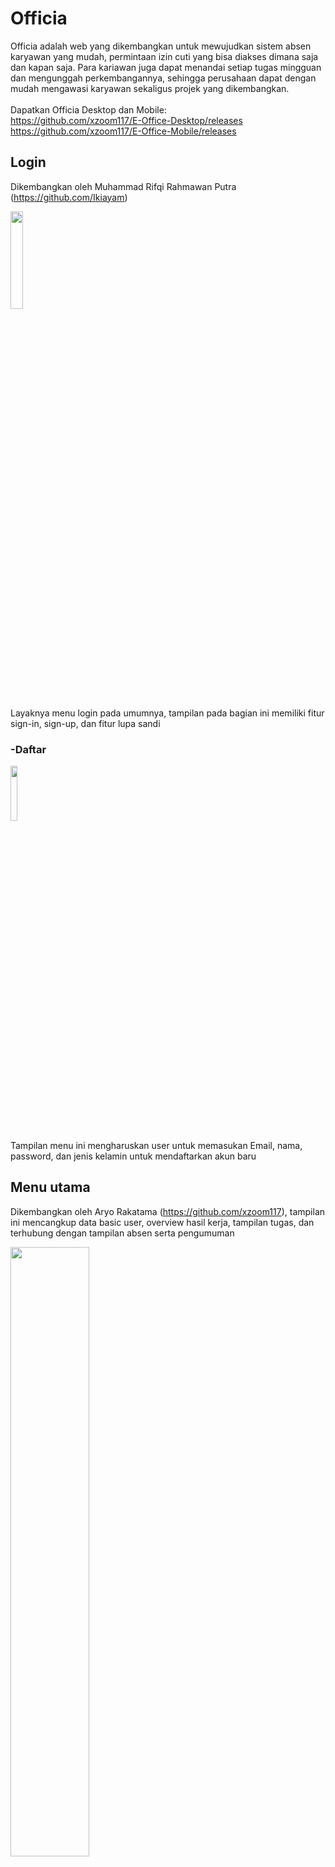 # Officia
Officia adalah web yang dikembangkan untuk mewujudkan sistem absen karyawan yang mudah, permintaan izin cuti yang bisa diakses dimana saja dan kapan saja. Para kariawan juga dapat menandai setiap tugas mingguan dan mengunggah perkembangannya, sehingga perusahaan dapat dengan mudah mengawasi karyawan sekaligus projek yang dikembangkan.
<br><br>Dapatkan Officia Desktop dan Mobile:<br>https://github.com/xzoom117/E-Office-Desktop/releases<br>https://github.com/xzoom117/E-Office-Mobile/releases

## Login
Dikembangkan oleh Muhammad Rifqi Rahmawan Putra (https://github.com/Ikiayam)
<p align="left">
<img src="https://i.ibb.co/51TjW1x/2021-02-03-19-22-25-Window.png" width="20%"/>
</p>
Layaknya menu login pada umumnya, tampilan pada bagian ini memiliki fitur sign-in, sign-up, dan fitur lupa sandi

### -Daftar
<p align="left">
<img src="https://i.ibb.co/4WFdPRJ/2021-02-03-19-26-02-Window.png" width="15%"/>
</p>
Tampilan menu ini mengharuskan user untuk memasukan Email, nama, password, dan jenis kelamin untuk mendaftarkan akun baru

## Menu utama
Dikembangkan oleh Aryo Rakatama (https://github.com/xzoom117), tampilan ini mencangkup data basic user, overview hasil kerja, tampilan tugas, dan terhubung dengan tampilan absen serta pengumuman
<p align="left">
<img src="https://i.ibb.co/gD2nq3n/2021-02-03-19-35-28-Greenshot.png" width="50%"/>
</p>

### -Overview
Fitur ini menunjukan skills dan progres pekerjaan karyawan yang dikalkulasikan berdasarkan absen dan hasil pekerjaan
<p align="left">
<img src="https://i.ibb.co/5KRxHhJ/Record-2021-02-03-19-39-20-34.gif" width="30%"/>
</p>

### -Tugas
Bagian ini menunjukan tugas tugas yang diunggah perusahaan/karyawan itu sendiri sehingga mereka tidak lupa dan perusahaan dapat memantau progressnya dengan mudah
<p align="left">
<img src="https://i.ibb.co/nwY1sSS/Record-2021-02-03-19-48-47-439.gif" width="30%"/>
</p>

### -Dark Mode
Mode gelap ini cocok untuk user yang memiliki mata drakula
<p align="left">
<img src="https://i.ibb.co/4f71FS7/Record-2021-02-03-19-52-14-894.gif" width="30%"/>
</p>

## Absen
Dikembangkan oleh Nurdiana Saputra (https://github.com/uta17), tamplian ini memiliki fitur reminder sehingga para pegawai tidak akan lupa untuk melakukan absen setiap harinya, dilengkapi jam digital dan data absen karyawan agar perusahaan dapat memantau ketertiban pegawainya dengan mudah
<p align="left">
<img src="https://i.ibb.co/rZpn9vc/2021-02-03-19-56-57-Dashboard.png" width="50%"/>
</p>

### -Absensi
Bagian ini digunakan pegawai untuk melakukan absen harian atau meminta cuti
<p align="left">
<img src="https://i.ibb.co/GF61hJ5/2021-02-03-20-01-18-Absensi.png" width="30%"/>
</p>

### -Data Absen
Bagian ini akan menunjukan database kehadiran pegawai secara mendetail
<p align="left">
<img src="https://i.ibb.co/1LhFv0y/2021-02-03-20-03-16-Data-Absen.png" width="30%"/>
</p>

## Pengumuman
Dikembangkan oleh Chandra (https://github.com/DollllllllllllChan), bagian ini akan memberitahukan setiap pegawai apabila perusahaan memberikan pemberitahuan, sehingga para pegawai dapat melihat segala pemberitahuan penting dimanapun kapanpun
<p align="left">
<img src="https://i.ibb.co/5sJjPP2/Record-2021-02-03-20-06-38-519.gif" width="50%"/>
</p>

## -Pop Up
Memudahkan user untuk membaca pemberitahuan panjang
<p align="left">
<img src="https://i.ibb.co/Srg9xSg/Record-2021-02-03-20-10-29-476.gif" width="30%"/>
</p>
